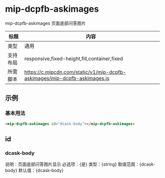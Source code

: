 # mip-dcpfb-askimages

mip-dcpfb-askimages 页面底部问答图片

标题|内容
----|----
类型|通用
支持布局|responsive,fixed-height,fill,container,fixed
所需脚本|https://c.mipcdn.com/static/v1/mip-dcpfb-askimages/mip-dcpfb-askimages.js

## 示例
<style mip-custom>
.ad_display{display:none}
.listmipfu{display: none;}
.wtnmip{display: none;}
.zidamip{color:#fff;line-height: 30px;height: 30px;}
.zjdaspanmip{float: RIGHT;}
.floorAdwrapmip{margin:0 4px 10px 0;}
.boxflexmip{float: left;}
.nowrapmip{width:50%}
.yshfmip{padding-bottom: 30px;}
.bztwmip{height:90px;overflow: hidden;}
.xttwmip{background-color:#FE6500}
.ajax_divmip{position:fixed;bottom:0px;left:0;width:100%;z-index:10;height:60px;}.mobile_bottom_float_class *{margin:0;padding:0;text-decoration:none;outline:0;list-style:none;font-family: 'Microsoft YaHei'}.mobile_bottom_float_class .bot-layer{width:100%;height:60px;background:rgba(0,0,0,.7);display:block;text-align:center;vertical-align:middle;}.mobile_bottom_float_class .bot-img{display:inline-block;width:48px;height:48px;border:1px solid #d2d2d2;vertical-align:middle;}.mobile_bottom_float_class .bot-txt{padding:0 15px;height:60px;line-height:24px;display:inline-block;vertical-align:middle;*display:inline;*zoom:1;text-align:left;}.mobile_bottom_float_class .bot-name-line{padding-top:5px;}.mobile_bottom_float_class .bot-name{color:#2e99d6;font-size:16px;}.mobile_bottom_float_class .bot-zhic{padding-left:8px;font-size:14px;color:#aeaeae;}.mobile_bottom_float_class .bot-info{color:#fff;font-size:16px;}.mobile_bottom_float_class .bot-info span{font-size:16px;color:#4ea611;}.mobile_bottom_float_class .bot-btn{width:100px;height:36px;line-height:36px;text-align:center;border-radius:4px;background:#4ea611;color:#fff;font-size:18px;display:inline-block;vertical-align:middle;*display:inline;*zoom:1;}
</style>	

<mip-alert id="dcask-body"></mip-alert>
<mip-ad type="ad-baidu" cproid="u3203132" id="addDisplayNone"></mip-ad>


### 基本用法
```html
<mip-dcpfb-askimages id="dcask-body"></mip-dcpfb-askimages>
```

## id

### dcask-body

说明：页面底部问答图片显示
必选项：{是}
类型：{string}
取值范围：{dcask-body}
默认值：{dcask-body}